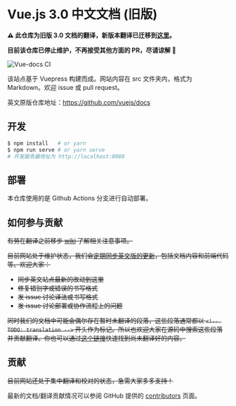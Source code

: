 # Vue.js 3.0 中文文档 (旧版)

**⚠️ 此仓库为旧版 3.0 文档的翻译，新版本翻译已迁移到[这里](https://github.com/vuejs-translations/docs-zh-cn)。**

**目前该仓库已停止维护，不再接受其他方面的 PR，尽请谅解 🙏**

![Vue-docs CI](https://github.com/vuejs/docs-next-zh-cn/workflows/Vue-docs%20CI/badge.svg)     

该站点基于 Vuepress 构建而成。网站内容在 src 文件夹内，格式为 Markdown。欢迎 issue 或 pull request。

英文原版仓库地址：https://github.com/vuejs/docs

## 开发

```bash
$ npm install   # or yarn
$ npm run serve # or yarn serve
# 开发服务器地址为 http://localhost:8080
```

## 部署

本仓库使用的是 Github Actions 分支进行自动部署。

## 如何参与贡献

~~有劳在翻译之前移步 [wiki](https://github.com/vuejs/docs-next-zh-cn/wiki) 了解相关注意事项。~~

~~目前网站处于维护状态，我们会[定期同步英文版的更新](https://github.com/vuejs/docs-next-zh-cn/pulls?q=is%3Apr+label%3A%E4%BB%8E%E8%8B%B1%E6%96%87%E7%89%88%E5%90%8C%E6%AD%A5+is%3Aclosed)，包括文档内容和前端代码等。欢迎大家：~~

- ~~同步英文站点最新的改动到这里~~
- ~~修复错别字或错误的书写格式~~
- ~~发 issue 讨论译法或书写格式~~
- ~~发 issue 讨论部署或协作流程上的问题~~

~~同时我们的文档中可能会偶尔存在暂时未翻译的段落，这些段落通常都以 `<!-- TODO: translation -->` 开头作为标记。所以也欢迎大家在源码中搜索这些段落并贡献翻译。你也可以通过[这个链接](https://github.com/vuejs/docs-next-zh-cn/search?q=TODO%3A+translation)快速找到尚未翻译好的内容。~~

## 贡献

~~目前网站还处于集中翻译和校对的状态，急需大家多多支持！~~

最新的文档/翻译贡献情况可以参阅 GitHub 提供的 [contributors](https://github.com/vuejs/docs-next-zh-cn/graphs/contributors) 页面。
